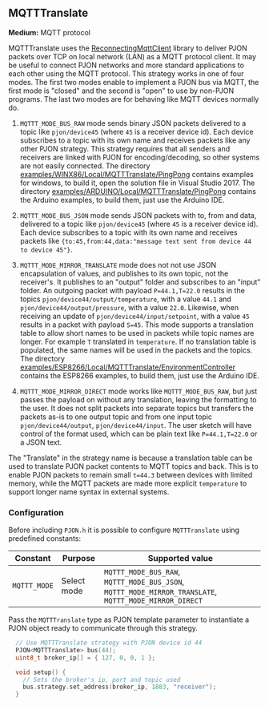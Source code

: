 ## MQTTTranslate

**Medium:** MQTT protocol

MQTTTranslate uses the [ReconnectingMqttClient](https://github.com/fredilarsen/ReconnectingMqttClient) library to deliver PJON packets over TCP on local network (LAN) as a MQTT protocol client. It may be useful to connect PJON networks and more standard applications to each other using the MQTT protocol. This strategy works in one of four modes. The first two modes enable to implement a PJON bus via MQTT, the first mode is "closed" and the second is "open" to use by non-PJON programs. The last two modes are for behaving like MQTT devices normally do.

1. `MQTTT_MODE_BUS_RAW` mode sends binary JSON packets delivered to a topic like `pjon/device45` (where `45` is a receiver device id). Each device subscribes to a topic with its own name and receives packets like any other PJON strategy. This strategy requires that all senders and receivers are linked with PJON for encoding/decoding, so other systems are not easily connected. The directory [examples/WINX86/Local/MQTTTranslate/PingPong](../../../examples/WINX86/Local/MQTTTranslate/PingPong) contains examples for windows, to build it, open the solution file in Visual Studio 2017. The directory [examples/ARDUINO/Local/MQTTTranslate/PingPong](../../../examples/ARDUINO/Local/MQTTTranslate/PingPong) contains the Arduino examples, to build them, just use the Arduino IDE.

2. `MQTTT_MODE_BUS_JSON` mode sends JSON packets with to, from and data, delivered to a topic like `pjon/device45` (where `45` is a receiver device id). Each device subscribes to a topic with its own name and receives packets like `{to:45,from:44,data:"message text sent from device 44 to device 45"}`.

3. `MQTTT_MODE_MIRROR_TRANSLATE` mode does not not use JSON encapsulation of values, and publishes to its own topic, not the receiver's. It publishes to an "output" folder and subscribes to an "input" folder. An outgoing packet with payload `P=44.1,T=22.0` results in the topics `pjon/device44/output/temperature`, with a value `44.1` and `pjon/device44/output/pressure`, with a value `22.0`. Likewise, when receiving an update of `pjon/device44/input/setpoint`, with a value `45` results in a packet with payload `S=45`. This mode supports a translation table to allow short names to be used in packets while topic names are longer. For example `T` translated in `temperature`. If no translation table is populated, the same names will be used in the packets and the topics. The directory [examples/ESP8266/Local/MQTTTranslate/EnvironmentController](../../../examples/ESP8266/Local/MQTTTranslate/EnvironmentController) contains the ESP8266 examples, to build them, just use the Arduino IDE.

4. `MQTTT_MODE_MIRROR_DIRECT` mode works like `MQTTT_MODE_BUS_RAW`, but just passes the payload on without any translation, leaving the formatting to the user. It does not split packets into separate topics but transfers the packets as-is to one output topic and from one input topic `pjon/device44/output`, `pjon/device44/input`. The user sketch will have control of the format used, which can be plain text like `P=44.1,T=22.0` or a JSON text.

The "Translate" in the strategy name is because a translation table can be used to translate PJON packet contents to MQTT topics and back. This is to enable PJON packets to remain small `t=44.3` between devices with limited memory, while the MQTT packets are made more explicit `temperature` to support longer name syntax in external systems.

### Configuration

Before including `PJON.h` it is possible to configure `MQTTTranslate` using predefined constants:

| Constant           | Purpose                                      | Supported value                                                                                        |
| ------------------ |--------------------------------------------- | ------------------------------------------------------------------------------------------------------ |
| `MQTTT_MODE`       | Select mode                                  | `MQTTT_MODE_BUS_RAW`, `MQTTT_MODE_BUS_JSON`, `MQTTT_MODE_MIRROR_TRANSLATE`, `MQTTT_MODE_MIRROR_DIRECT` |

Pass the `MQTTTranslate` type as PJON template parameter to instantiate a PJON object ready to communicate through this strategy.

```cpp  
  // Use MQTTTranslate strategy with PJON device id 44
  PJON<MQTTTranslate> bus(44);
  uint8_t broker_ip[] = { 127, 0, 0, 1 };

  void setup() {  
    // Sets the broker's ip, port and topic used
    bus.strategy.set_address(broker_ip, 1883, "receiver");
  }
```
